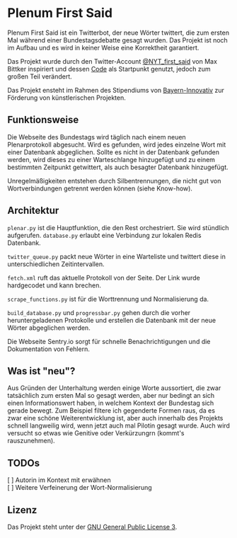 # Plenum First Said


Plenum First Said ist ein Twitterbot, der neue Wörter twittert, die zum ersten Mal während einer Bundestagsdebatte gesagt wurden. Das Projekt ist noch im Aufbau und es wird in keiner Weise eine Korrektheit garantiert. 

Das Projekt wurde durch den Twitter-Account [@NYT_first_said](https://twitter.com/NYT_first_said) von Max Bittker inspiriert und dessen [Code](https://github.com/MaxBittker/nyt-first-said) als Startpunkt genutzt, jedoch zum großen Teil verändert. 

Das Projekt ensteht im Rahmen des Stipendiums von [Bayern-Innovativ](https://www.bayern-innovativ.de/) zur Förderung von künstlerischen Projekten. 

## Funktionsweise

Die Webseite des Bundestags wird täglich nach einem neuen Plenarprotokoll abgesucht. Wird es gefunden, wird jedes einzelne Wort mit einer Datenbank abgeglichen. Sollte es nicht in der Datenbank gefunden werden, wird dieses zu einer Warteschlange hinzugefügt und zu einem bestimmten Zeitpunkt getwittert, als auch besagter Datenbank hinzugefügt.

Unregelmäßigkeiten entstehen durch Silbentrennungen, die nicht gut von Wortverbindungen getrennt werden können (siehe Know-how). 

## Architektur

`plenar.py` ist die Hauptfunktion, die den Rest orchestriert. Sie wird stündlich aufgerufen. `database.py` erlaubt eine Verbindung zur lokalen Redis Datenbank. 

`twitter_queue.py` packt neue Wörter in eine Warteliste und twittert diese in unterschiedlichen Zeitintervallen.

`fetch.xml` ruft das aktuelle Protokoll von der Seite. Der Link wurde hardgecodet und kann brechen. 

`scrape_functions.py` ist für die Worttrennung und Normalisierung da. 

`build_database.py` und `progressbar.py` gehen durch die vorher heruntergeladenen Protokolle und erstellen die Datenbank mit der neue Wörter abgeglichen werden. 

Die Webseite Sentry.io sorgt für schnelle Benachrichtigungen und die Dokumentation von Fehlern. 

## Was ist "neu"?

Aus Gründen der Unterhaltung werden einige Worte aussortiert, die zwar tatsächlich zum ersten Mal so gesagt werden, aber nur bedingt an sich einen Informationswert haben, in welchem Kontext der Bundestag sich gerade bewegt. Zum Beispiel filtere ich gegenderte Formen raus, da es zwar eine schöne Weiterentwicklung ist, aber auch innerhalb des Projekts schnell langweilig wird, wenn jetzt auch mal Pilotin gesagt wurde. Auch wird versucht so etwas wie Genitive oder Verkürzungrn (kommt's rauszunehmen). 

## TODOs
[ ] Autorin im Kontext mit erwähnen  
[ ] Weitere Verfeinerung der Wort-Normalisierung

## Lizenz

Das Projekt steht unter der [GNU General Public License 3](https://www.gnu.org/licenses/gpl-3.0.de.html). 

